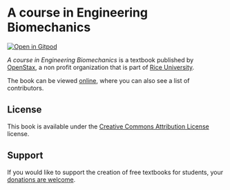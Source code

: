# A course in  Engineering Biomechanics

[![Open in Gitpod](https://gitpod.io/button/open-in-gitpod.svg)](https://gitpod.io/from-referrer/)

_A course in  Engineering Biomechanics_ is a textbook published by [OpenStax](https://openstax.org/), a non profit organization that is part of [Rice University](https://www.rice.edu/).

The book can be viewed [online](https://github.com/cnx-user-books/cnxbook-a-course-in-engineering-biomechanics/releases/latest), where you can also see a list of contributors.

## License
This book is available under the [Creative Commons Attribution License](./LICENSE) license.

## Support
If you would like to support the creation of free textbooks for students, your [donations are welcome](https://riceconnect.rice.edu/donation/support-openstax-banner).
